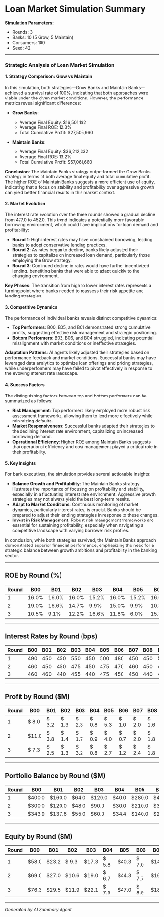 # Loan Market Simulation Summary

**Simulation Parameters:**
- Rounds: 3
- Banks: 10 (5 Grow, 5 Maintain)
- Consumers: 100
- Seed: 42

---

### Strategic Analysis of Loan Market Simulation

#### 1. Strategy Comparison: Grow vs Maintain

In this simulation, both strategies—Grow Banks and Maintain Banks—achieved a survival rate of 100%, indicating that both approaches were viable under the given market conditions. However, the performance metrics reveal significant differences:

- **Grow Banks**:
  - Average Final Equity: $16,501,192
  - Average Final ROE: 12.3%
  - Total Cumulative Profit: $27,505,960

- **Maintain Banks**:
  - Average Final Equity: $36,212,332
  - Average Final ROE: 13.2%
  - Total Cumulative Profit: $57,061,660

**Conclusion**: The Maintain Banks strategy outperformed the Grow Banks strategy in terms of both average final equity and total cumulative profit. The higher ROE of Maintain Banks suggests a more efficient use of equity, indicating that a focus on stability and profitability over aggressive growth can yield better financial results in this market context.

#### 2. Market Evolution

The interest rate evolution over the three rounds showed a gradual decline from 477.0 to 452.0. This trend indicates a potentially more favorable borrowing environment, which could have implications for loan demand and profitability:

- **Round 1**: High interest rates may have constrained borrowing, leading banks to adopt conservative lending practices.
- **Round 2**: As rates began to decline, banks likely adjusted their strategies to capitalize on increased loan demand, particularly those employing the Grow strategy.
- **Round 3**: Continued decline in rates would have further incentivized lending, benefiting banks that were able to adapt quickly to the changing environment.

**Key Phases**: The transition from high to lower interest rates represents a turning point where banks needed to reassess their risk appetite and lending strategies.

#### 3. Competitive Dynamics

The performance of individual banks reveals distinct competitive dynamics:

- **Top Performers**: B00, B05, and B01 demonstrated strong cumulative profits, suggesting effective risk management and strategic positioning.
- **Bottom Performers**: B02, B06, and B04 struggled, indicating potential misalignment with market conditions or ineffective strategies.

**Adaptation Patterns**: AI agents likely adjusted their strategies based on performance feedback and market conditions. Successful banks may have leveraged data analytics to optimize loan offerings and pricing strategies, while underperformers may have failed to pivot effectively in response to the evolving interest rate landscape.

#### 4. Success Factors

The distinguishing factors between top and bottom performers can be summarized as follows:

- **Risk Management**: Top performers likely employed more robust risk assessment frameworks, allowing them to lend more effectively while minimizing defaults.
- **Market Responsiveness**: Successful banks adapted their strategies to the declining interest rate environment, capitalizing on increased borrowing demand.
- **Operational Efficiency**: Higher ROE among Maintain Banks suggests that operational efficiency and cost management played a critical role in their profitability.

#### 5. Key Insights

For bank executives, the simulation provides several actionable insights:

- **Balance Growth and Profitability**: The Maintain Banks strategy illustrates the importance of focusing on profitability and stability, especially in a fluctuating interest rate environment. Aggressive growth strategies may not always yield the best long-term results.
- **Adapt to Market Conditions**: Continuous monitoring of market dynamics, particularly interest rates, is crucial. Banks should be prepared to adjust their lending strategies in response to these changes.
- **Invest in Risk Management**: Robust risk management frameworks are essential for sustaining profitability, especially when navigating a competitive landscape with varying borrower risk profiles.

In conclusion, while both strategies survived, the Maintain Banks approach demonstrated superior financial performance, emphasizing the need for a strategic balance between growth ambitions and profitability in the banking sector.

---

## ROE by Round (%)

| Round | B00 | B01 | B02 | B03 | B04 | B05 | B06 | B07 | B08 | B09 |
|-------|------|------|------|------|------|------|------|------|------|------|
|     1 | 16.0% | 16.0% | 16.0% | 15.2% | 16.0% | 15.2% | 16.0% | 16.8% | 16.0% | 15.2% |
|     2 | 19.0% | 16.6% | 14.7% | 9.9% | 15.0% | 9.9% | 10.3% | 14.0% | 15.9% | 9.9% |
|     3 | 10.5% | 9.1% | 12.2% | 16.6% | 11.8% | 6.0% | 15.3% | 15.1% | 13.1% | 17.6% |

---

## Interest Rates by Round (bps)

| Round | B00 | B01 | B02 | B03 | B04 | B05 | B06 | B07 | B08 | B09 |
|-------|------|------|------|------|------|------|------|------|------|------|
|     1 | 490 | 450 | 450 | 550 | 450 | 500 | 480 | 450 | 450 | 500 |
|     2 | 460 | 450 | 450 | 475 | 450 | 475 | 470 | 460 | 450 | 475 |
|     3 | 460 | 460 | 440 | 455 | 440 | 475 | 450 | 450 | 440 | 450 |

---

## Profit by Round ($M)

| Round | B00 | B01 | B02 | B03 | B04 | B05 | B06 | B07 | B08 | B09 |
|-------|------|------|------|------|------|------|------|------|------|------|
|     1 | $ 8.0 | $ 3.2 | $ 1.3 | $ 2.3 | $ 0.8 | $ 5.3 | $ 1.0 | $ 2.0 | $ 1.6 | $ 2.7 |
|     2 | $11.0 | $ 3.8 | $ 1.4 | $ 1.7 | $ 0.9 | $ 4.0 | $ 0.7 | $ 2.0 | $ 1.8 | $ 2.1 |
|     3 | $ 7.3 | $ 2.5 | $ 1.3 | $ 3.2 | $ 0.8 | $ 2.7 | $ 1.2 | $ 2.4 | $ 1.8 | $ 4.0 |

---

## Portfolio Balance by Round ($M)

| Round | B00 | B01 | B02 | B03 | B04 | B05 | B06 | B07 | B08 | B09 |
|-------|------|------|------|------|------|------|------|------|------|------|
|     1 | $400.0 | $160.0 | $64.0 | $120.0 | $40.0 | $280.0 | $48.0 | $96.0 | $80.0 | $144.0 |
|     2 | $300.0 | $120.0 | $48.0 | $90.0 | $30.0 | $210.0 | $36.0 | $72.0 | $60.0 | $108.0 |
|     3 | $343.9 | $137.6 | $55.0 | $60.0 | $34.4 | $140.0 | $24.0 | $66.7 | $68.7 | $72.0 |

---

## Equity by Round ($M)

| Round | B00 | B01 | B02 | B03 | B04 | B05 | B06 | B07 | B08 | B09 |
|-------|------|------|------|------|------|------|------|------|------|------|
|     1 | $58.0 | $23.2 | $ 9.3 | $17.3 | $ 5.8 | $40.3 | $ 7.0 | $14.0 | $11.6 | $20.7 |
|     2 | $69.0 | $27.0 | $10.6 | $19.0 | $ 6.7 | $44.3 | $ 7.7 | $16.0 | $13.4 | $22.8 |
|     3 | $76.3 | $29.5 | $11.9 | $22.1 | $ 7.5 | $47.0 | $ 8.9 | $18.4 | $15.2 | $26.8 |

---

*Generated by AI Summary Agent*
